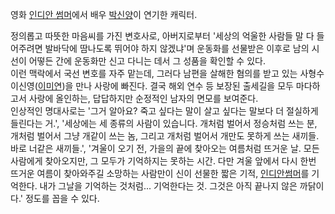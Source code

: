 영화 [인디안 썸머](%EC%9D%B8%EB%94%94%EC%95%88%20%EC%8D%B8%EB%A8%B8.md)에서 배우
[박신양](%EB%B0%95%EC%8B%A0%EC%96%91.md)이 연기한 캐릭터.

정의롭고 따뜻한 마음씨를 가진 변호사로, 아버지로부터 '세상의 억울한 사람들 말 다 들어주려면 발바닥에 땀나도록 뛰어야 하지 않겠냐'며
운동화를 선물받은 이후로 남의 시선이 어떻든 간에 운동화만 신고 다니는 데서 그 성품을 확인할 수 있다.  
이런 맥락에서 국선 변호를 자주 맡는데, 그러다 남편을 살해한 혐의를 받고 있는 사형수
이신영([이미연](%EC%9D%B4%EB%AF%B8%EC%97%B0.md))을 만나 사랑에 빠진다. 결국 해외 연수 등 보장된 출세길을
모두 마다하고서 사랑에 올인하는, 답답하지만 순정적인 남자의 면모를 보여준다.  
인상적인 명대사로는 '그거 알아요? 죽고 싶다는 말이 살고 싶다는 말보다 더 절실하게 들린다는 거.', '세상에는 세 종류의 사람이
있습니다. 개처럼 벌어서 정승처럼 쓰는 분, 개처럼 벌어서 그냥 개같이 쓰는 놈, 그리고 개처럼 벌어서 개만도 못하게 쓰는 새끼들. 바로
너같은 새끼들.', '겨울이 오기 전, 가을의 끝에 찾아오는 여름처럼 뜨거운 날. 모든 사람에게 찾아오지만, 그 모두가 기억하지는 못하는
시간. 다만 겨울 앞에서 다시 한번 뜨거운 여름이 찾아와주길 소망하는 사람만이 신이 선물한 짧은 기적, [인디안썸머](%EC%9D%B8%EB%94%94%EC%95%88%20%EC%8D%B8%EB%A8%B8.md)를 기억한다. 내가 그날을 기억하는
것처럼... 기억한다는 것. 그것은 아직 끝나지 않은 까닭이다.' 정도를 꼽을 수 있다.

